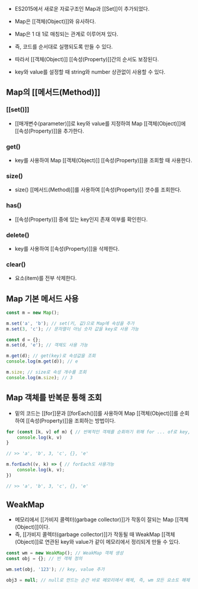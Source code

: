 - ES2015에서 새로운 자료구조인 Map과 [[Set]]이 추가되었다.

- Map은 [[객체(Object)]]와 유사하다.

- Map은 1 대 1로 매칭되는 관계로 이루어져 있다.
- 즉, 코드를 순서대로 실행되도록 만들 수 있다.
- 따라서 [[객체(Object)]] [[속성(Property)]]간의 순서도 보장된다.

- key와 value를 설정할 때 string와 number 상관없이 사용할 수 있다.

## Map의 [[메서드(Method)]]

### [[set()]]

- [[매개변수(parameter)]]로 key와 value를 지정하여 Map [[객체(Object)]]에 [[속성(Property)]]을 추가한다.
### get()

- key를 사용하여 Map [[객체(Object)]] [[속성(Property)]]을 조회할 때 사용한다.
### size()

- size() [[메서드(Method)]]를 사용하여 [[속성(Property)]] 갯수를 조회한다.

### has()

- [[속성(Property)]] 중에 있는 key인지 존재 여부를 확인힌다.
### delete()

- key를 사용하여 [[속성(Property)]]을 삭제한다.
### clear()

- 요소(item)를 전부 삭제한다.

## Map 기본 메서드 사용

```js
const m = new Map();

m.set('a', 'b'); // set(키, 값)으로 Map에 속성을 추가
m.set(3, 'c'); // 문자열이 아님 숫자 값을 key로 사용 가능

const d = {};
m.set(d, 'e'); // 객체도 사용 가능

m.get(d); // get(key)로 속성값을 조회
console.log(m.get(d)); // e

m.size; // size로 속성 개수를 조회
console.log(m.size); // 3
```


## Map 객체를 반복문 통해 조회

- 밑의 코드는 [[for]]문과 [[forEach()]]를 사용하여 Map [[객체(Object)]]를 순회하여 [[속성(Property)]]을 조회하는 방법이다.

```js
for (const [k, v] of m) { // 반복적인 객체를 순회하기 위해 for ... of로 key, value 추출
	console.log(k, v)
}

// >> 'a', 'b', 3, 'c', {}, 'e'

m.forEach((v, k) => { // forEach도 사용가능
	console.log(k, v); 
})

// >> 'a', 'b', 3, 'c', {}, 'e'
```

## WeakMap

- 메모리에서 [[가비지 콜렉터(garbage collector)]]가 작동이 잘되는 Map [[객체(Object)]]이다.
- 즉, [[가비지 콜렉터(garbage collector)]]가 작동될 때 WeakMap [[객체(Object)]]로 연관된 key와 value가 같이 메모리에서 정리되게 만들 수 있다.

```js
const wm = new WeakMap(); // WeakMap 객체 생성
const obj = {}; // 빈 객체 정의

wm.set(obj, '123'); // key, value 추가

obj3 = null; // null로 만드는 순간 바로 메모리에서 해제, 즉, wm 모든 요소도 해제
```